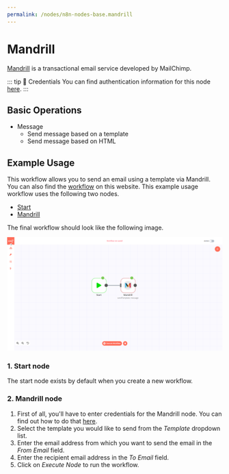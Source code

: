 ```yaml
---
permalink: /nodes/n8n-nodes-base.mandrill
---
```


# Mandrill

[Mandrill](https://mandrillapp.com/) is a transactional email service developed by MailChimp.

::: tip 🔑 Credentials
You can find authentication information for this node [here](../../../credentials/Mandrill/README.md).
:::

## Basic Operations

- Message
	- Send message based on a template
	- Send message based on HTML

## Example Usage

This workflow allows you to send an email using a template via Mandrill. You can also find the [workflow](https://n8n.io/workflows/571) on this website. This example usage workflow uses the following two nodes.

- [Start](../../core-nodes/Start)
- [Mandrill]()

The final workflow should look like the following image.

![A workflow with the Mandrill node](./workflow.png)

### 1. Start node

The start node exists by default when you create a new workflow.

### 2. Mandrill node

1. First of all, you'll have to enter credentials for the Mandrill node. You can find out how to do that [here](../../../credentials/Mandrill/README.md).
2. Select the template you would like to send from the *Template* dropdown list.
3. Enter the email address from which you want to send the email in the *From Email* field.
4. Enter the recipient email address in the *To Email* field.
5. Click on *Execute Node* to run the workflow.
